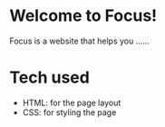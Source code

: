 # Welcome to Focus!

Focus is a website that helps you ......

# Tech used

- HTML: for the page layout
- CSS: for styling the page

